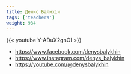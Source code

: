 ```yaml
---
title: Денис Балихін
tags: ['teachers']
weight: 934
---
```

{{< youtube Y-ADuX2gnOI >}}

- https://www.facebook.com/denysbalykhin
- https://www.instagram.com/denys_balykhin
- https://youtube.com/@denysbalykhin

